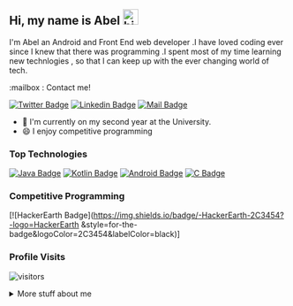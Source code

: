 ## Hi, my name is Abel <img src="https://user-images.githubusercontent.com/1303154/88677602-1635ba80-d120-11ea-84d8-d263ba5fc3c0.gif" width="28px" alt="hi">

I'm Abel an Android and  Front End web developer .I have loved coding ever since I knew that there was programming .I spent most of my time learning new technlogies , so that I can keep up with the ever changing world of tech.

:mailbox : Contact me!

[![Twitter Badge](https://img.shields.io/badge/-@apxb08-1ca0f1?style=flat&labelColor=1ca0f1&logo=twitter&logoColor=white&link=https://twitter.com/Ipenywis)](https://twitter.com/apxb08) [![Linkedin Badge](https://img.shields.io/badge/-AbelR-0e76a8?style=flat&labelColor=0e76a8&logo=linkedin&logoColor=white)](https://www.linkedin.com/in/abel-revelation-mugari-1531b9198/) [![Mail Badge](https://img.shields.io/badge/-abelrmugari-c0392b?style=flat&labelColor=c0392b&logo=gmail&logoColor=white)](mailto:abelrmugari@gmail.com) 

- 🔭 I'm currently on my second year at the University.
- 😄 I enjoy competitive programming

### Top Technologies 

[![Java Badge](https://img.shields.io/badge/-Java-007396?logo=Java&style=for-the-badge&logoColor=007396&labelColor=black)](#) 
[![Kotlin Badge](https://img.shields.io/badge/-Kotlin-0095D5?logo=Kotlin&style=for-the-badge&logoColor=0095D5&labelColor=black)](#) 
[![Android Badge](https://img.shields.io/badge/-Android-3DDC84?logo=android&style=for-the-badge&logoColor=3DDC84&labelColor=black)](#) 
[![C Badge](https://img.shields.io/badge/-C-A8B9CC?logo=C&style=for-the-badge&logoColor=A8B9CC&labelColor=black)](#) 

### Competitive Programming
[![HackerEarth Badge](https://img.shields.io/badge/-HackerEarth-2C3454?-logo=HackerEarth &style=for-the-badge&logoColor=2C3454&labelColor=black)]

### Profile Visits 
![visitors](http://visitor-badge.glitch.me/badge?page_id=apexbravo.apexbravo)

<details>
<summary>
  More stuff about me
</summary>

<br>

#### Coding Stats

<!--START_SECTION:waka-->
<p><img src="https://wakatime.com/share/@66c400f5-b27a-45e3-a659-25f57de48aaa/10e4c715-dc68-48dd-9b8f-b2fa9a2b386d.svg"/><p>
<!--END_SECTION:waka-->

#### Git Hub Stats
 
![Abel's GitHub stats](https://github-readme-stats.vercel.app/api?username=apexbravo&show_icons=true&theme=tokyonight)

</details>
